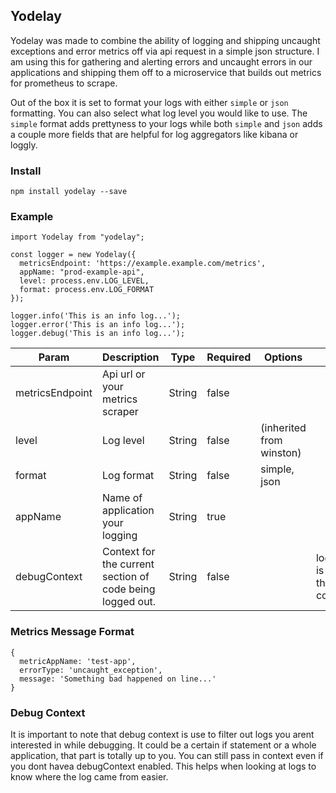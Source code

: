 ## Yodelay

Yodelay was made to combine the ability of logging and shipping uncaught exceptions and error metrics off via api request in a simple json structure. I am using this for gathering and alerting errors and uncaught errors in our applications and shipping them off to a microservice that builds out metrics for prometheus to scrape.

Out of the box it is set to format your logs with either `simple` or `json` formatting. You can also select what log level you would like to use. The `simple` format adds prettyness to your logs while both `simple` and `json` adds a couple more fields that are helpful for log aggregators like kibana or loggly.

### Install

```
npm install yodelay --save
```

### Example

```
import Yodelay from "yodelay";

const logger = new Yodelay({
  metricsEndpoint: 'https://example.example.com/metrics',
  appName: "prod-example-api",
  level: process.env.LOG_LEVEL,
  format: process.env.LOG_FORMAT
});

logger.info('This is an info log...');
logger.error('This is an info log...');
logger.debug('This is an info log...');
```

| Param           | Description                                               | Type   | Required | Options                  | Example                                                 | Default |
| --------------- | --------------------------------------------------------- | ------ | -------- | ------------------------ | ------------------------------------------------------- | ------- |
| metricsEndpoint | Api url or your metrics scraper                           | String | false    |                          |                                                         |         |
| level           | Log level                                                 | String | false    | (inherited from winston) |                                                         | info    |
| format          | Log format                                                | String | false    | simple, json             |                                                         | json    |
| appName         | Name of application your logging                          | String | true     |                          |                                                         |         |  |  | true |
| debugContext    | Context for the current section of code being logged out. | String | false    |                          | logger.info('This is a log', this.data, 'test-context') |         |

### Metrics Message Format

```
{
  metricAppName: 'test-app',
  errorType: 'uncaught_exception',
  message: 'Something bad happened on line...'
}
```

### Debug Context

It is important to note that debug context is use to filter out logs you arent interested in while debugging. It could be a certain if statement or a whole application, that part is totally up to you. You can still pass in context even if you dont havea debugContext enabled. This helps when looking at logs to know where the log came from easier.
